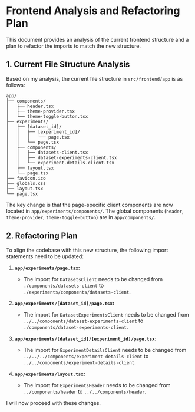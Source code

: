 # Frontend Analysis and Refactoring Plan

This document provides an analysis of the current frontend structure and a plan to refactor the imports to match the new structure.

## 1. Current File Structure Analysis

Based on my analysis, the current file structure in `src/frontend/app` is as follows:

```
app/
├── components/
│   ├── header.tsx
│   ├── theme-provider.tsx
│   └── theme-toggle-button.tsx
├── experiments/
│   ├── [dataset_id]/
│   │   ├── [experiment_id]/
│   │   │   └── page.tsx
│   │   └── page.tsx
│   ├── components/
│   │   ├── datasets-client.tsx
│   │   ├── dataset-experiments-client.tsx
│   │   └── experiment-details-client.tsx
│   ├── layout.tsx
│   └── page.tsx
├── favicon.ico
├── globals.css
├── layout.tsx
└── page.tsx
```

The key change is that the page-specific client components are now located in `app/experiments/components/`. The global components (`header`, `theme-provider`, `theme-toggle-button`) are in `app/components/`.

## 2. Refactoring Plan

To align the codebase with this new structure, the following import statements need to be updated:

1.  **`app/experiments/page.tsx`:**
    *   The import for `DatasetsClient` needs to be changed from `./components/datasets-client` to `./experiments/components/datasets-client`.

2.  **`app/experiments/[dataset_id]/page.tsx`:**
    *   The import for `DatasetExperimentsClient` needs to be changed from `../../components/dataset-experiments-client` to `./components/dataset-experiments-client`.

3.  **`app/experiments/[dataset_id]/[experiment_id]/page.tsx`:**
    *   The import for `ExperimentDetailsClient` needs to be changed from `../../../components/experiment-details-client` to `../../components/experiment-details-client`.

4.  **`app/experiments/layout.tsx`:**
    *   The import for `ExperimentsHeader` needs to be changed from `../components/header` to `../../components/header`.

I will now proceed with these changes.